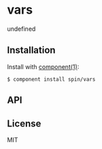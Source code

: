 
# vars

  undefined

## Installation

  Install with [component(1)](http://component.io):

    $ component install spin/vars

## API



## License

  MIT
